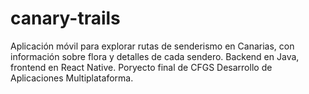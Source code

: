 # canary-trails
Aplicación móvil para explorar rutas de senderismo en Canarias, con información sobre flora y detalles de cada sendero. Backend en Java, frontend en React Native. Poryecto final de CFGS Desarrollo de Aplicaciones Multiplataforma.
